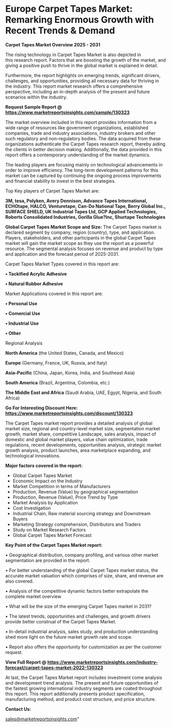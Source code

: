 # Europe Carpet Tapes Market: Remarking Enormous Growth with Recent Trends & Demand

<Strong> Carpet Tapes Market Overview 2025 - 2031</strong>

The rising technology in Carpet Tapes Market is also depicted in this research report. Factors that are boosting the growth of the market, and giving a positive push to thrive in the global market is explained in detail.

Furthermore, the report highlights on emerging trends, significant drivers, challenges, and opportunities, providing all necessary data for thriving in the industry. This report market research offers a comprehensive perspective, including an in-depth analysis of the present and future scenarios within the industry.

<strong>Request Sample Report @ <a href=https://www.marketreportsinsights.com/sample/130323>https://www.marketreportsinsights.com/sample/130323</a></strong>

The market overview included in this report provides information from a wide range of resources like government organizations, established companies, trade and industry associations, industry brokers and other such regulatory and non-regulatory bodies. The data acquired from these organizations authenticate the Carpet Tapes research report, thereby aiding the clients in better decision making. Additionally, the data provided in this report offers a contemporary understanding of the market dynamics.

The leading players are focusing mainly on technological advancements in order to improve efficiency. The long-term development patterns for this market can be captured by continuing the ongoing process improvements and financial stability to invest in the best strategies.

Top Key players of Carpet Tapes Market are:

<strong>3M, tesa, Polyken, Avery Dennison, Advance Tapes International, ECHOtape, HALCO, Venturetape, Can-Do National Tape, Berry Global Inc., SURFACE SHIELD, UK Industrial Tapes Ltd, GCP Applied Technologies, Roberts Consolidated Industries, Gorilla Glue?Inc, Shurtape Technologies</strong>

<strong><b>Global Carpet Tapes Market Scope and Size:</b></strong>
The Carpet Tapes market is declared segment by company, region (country), type, and application. Players, stakeholders, and other participants in the global Carpet Tapes market will gain the market scope as they use the report as a powerful resource. The segmental analysis focuses on revenue and product by type and application and the forecast period of 2025-2031.

Carpet Tapes Market Types covered in this report are:

<strong>• Tackified Acrylic Adhesive

• Natural Rubber Adhesive</strong>

Market Applications covered in this report are:

<strong>• Personal Use

• Comercial Use

• Industrial Use

• Other</strong> 

Regional Analysis

<strong>North America</strong> (the United States, Canada, and Mexico)

<strong>Europe</strong> (Germany, France, UK, Russia, and Italy)

<strong>Asia-Pacific</strong> (China, Japan, Korea, India, and Southeast Asia)

<strong>South America</strong> (Brazil, Argentina, Colombia, etc.)

<strong>The Middle East and Africa</strong> (Saudi Arabia, UAE, Egypt, Nigeria, and South Africa)

<strong>Go For Interesting Discount Here: <a href=https://www.marketreportsinsights.com/discount/130323>https://www.marketreportsinsights.com/discount/130323</a></strong>

The Carpet Tapes market report provides a detailed analysis of global market size, regional and country-level market size, segmentation market growth, market share, competitive Landscape, sales analysis, impact of domestic and global market players, value chain optimization, trade regulations, recent developments, opportunities analysis, strategic market growth analysis, product launches, area marketplace expanding, and technological innovations.

<strong><b>Major factors covered in the report:</b></strong>
<ul>
  <li>Global Carpet Tapes Market </li>
  <li>Economic Impact on the Industry</li>
  <li>Market Competition in terms of Manufacturers</li>
  <li>Production, Revenue (Value) by geographical segmentation</li>
  <li>Production, Revenue (Value), Price Trend by Type</li>
  <li>Market Analysis by Application</li>
  <li>Cost Investigation</li>
  <li>Industrial Chain, Raw material sourcing strategy and Downstream Buyers</li>
  <li>Marketing Strategy comprehension, Distributors and Traders</li>
  <li>Study on Market Research Factors</li>
  <li>Global Carpet Tapes Market Forecast</li>
</ul>

<strong><b>Key Point of the Carpet Tapes Market report:</b></strong>

• Geographical distribution, company profiling, and various other market segmentation are provided in the report.

• For better understanding of the global Carpet Tapes market status, the accurate market valuation which comprises of size, share, and revenue are also covered.

• Analysis of the competitive dynamic factors better extrapolate the complete market overview

• What will be the size of the emerging Carpet Tapes market in 2031?

• The latest trends, opportunities and challenges, and growth drivers provide better construal of the Carpet Tapes Market.

• In-detail industrial analysis, sales study, and production understanding shed more light on the future market growth rate and scope.

• Report also offers the opportunity for customization as per the customer request.

<strong><b>View Full Report @ <a href=https://www.marketreportsinsights.com/industry-forecast/carpet-tapes-market-2022-130323>https://www.marketreportsinsights.com/industry-forecast/carpet-tapes-market-2022-130323</a></b></strong>


At last, the Carpet Tapes Market report includes investment come analysis and development trend analysis. The present and future opportunities of the fastest growing international industry segments are coated throughout this report. This report additionally presents product specification, manufacturing method, and product cost structure, and price structure.

<strong>Contact Us:</strong>

sales@marketreportsinsights.com"
